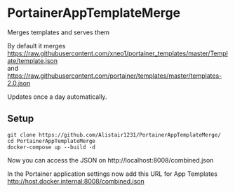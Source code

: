 # PortainerAppTemplateMerge
Merges templates and serves them

By default it merges  
https://raw.githubusercontent.com/xneo1/portainer_templates/master/Template/template.json  
and  
https://raw.githubusercontent.com/portainer/templates/master/templates-2.0.json  

Updates once a day automatically.

## Setup

```
git clone https://github.com/Alistair1231/PortainerAppTemplateMerge/
cd PortainerAppTemplateMerge
docker-compose up --build -d
```
 
Now you can access the JSON on http://localhost:8008/combined.json

In the Portainer application settings now add this URL for App Templates http://host.docker.internal:8008/combined.json
